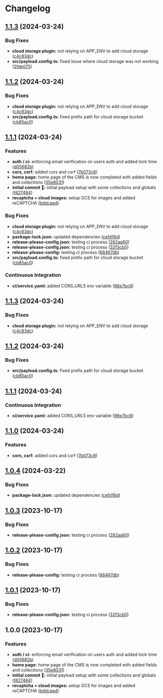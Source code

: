# Changelog

## [1.1.3](https://github.com/itmayziii/itmayziii-api/compare/v1.1.2...v1.1.3) (2024-03-24)


### Bug Fixes

* **cloud storage plugin:** not relying on APP_ENV to add cloud storage ([c4c83dc](https://github.com/itmayziii/itmayziii-api/commit/c4c83dc0c27a50dc74bd5bb885a8c1e770014438))
* **src/payload.config.ts:** fixed issue where cloud storage was not working ([2fde075](https://github.com/itmayziii/itmayziii-api/commit/2fde075ecf5731976f6c1533c93a0e386b12dbaa))

## [1.1.2](https://github.com/itmayziii/itmayziii-api/compare/v1.1.1...v1.1.2) (2024-03-24)


### Bug Fixes

* **cloud storage plugin:** not relying on APP_ENV to add cloud storage ([c4c83dc](https://github.com/itmayziii/itmayziii-api/commit/c4c83dc0c27a50dc74bd5bb885a8c1e770014438))
* **src/payload.config.ts:** fixed prefix path for cloud storage bucket ([cb85ac0](https://github.com/itmayziii/itmayziii-api/commit/cb85ac0cabd3811944033dc3661d57fcc6cbbf5c))

## [1.1.1](https://github.com/itmayziii/itmayziii-api/compare/v1.1.3...v1.1.1) (2024-03-24)


### Features

* **auth / ci:** enforcing email verification on users auth and added lock time ([d05682b](https://github.com/itmayziii/itmayziii-api/commit/d05682b36647d060ae06c3d8a77244abcc9ec5d1))
* **cors, csrf:** added cors and csrf ([7b073c8](https://github.com/itmayziii/itmayziii-api/commit/7b073c8e8a0e64baa537f5a48357f18b1130c2b4))
* **home page:** home page of the CMS is now completed with added fields and collections ([35e8031](https://github.com/itmayziii/itmayziii-api/commit/35e803120f6eae874da9ce47aa4714df27e4db94))
* **initial commit :rocket::** initial payload setup with some collections and globals ([f427484](https://github.com/itmayziii/itmayziii-api/commit/f42748486eec238e8042056472d5375f78a81283))
* **recaptcha + cloud images:** setup GCS for images and added reCAPTCHA ([bddcaed](https://github.com/itmayziii/itmayziii-api/commit/bddcaedd8b1bb4e726a688c000735f68d948254c))


### Bug Fixes

* **cloud storage plugin:** not relying on APP_ENV to add cloud storage ([c4c83dc](https://github.com/itmayziii/itmayziii-api/commit/c4c83dc0c27a50dc74bd5bb885a8c1e770014438))
* **package-lock.json:** updated dependencies ([cefd16d](https://github.com/itmayziii/itmayziii-api/commit/cefd16d3277238a217bd181e13188a24b9e7a7f1))
* **release-please-config.json:** testing ci process ([282aa60](https://github.com/itmayziii/itmayziii-api/commit/282aa60a82ebdff1db7a84f46ec89e007d026961))
* **release-please-config.json:** testing ci process ([32f3cb0](https://github.com/itmayziii/itmayziii-api/commit/32f3cb0f2b60166ce07bc7d46d99c2d54024a059))
* **release-please-config:** testing ci process ([68467db](https://github.com/itmayziii/itmayziii-api/commit/68467dbf081a322b18fb086c2c3427c100dd8693))
* **src/payload.config.ts:** fixed prefix path for cloud storage bucket ([cb85ac0](https://github.com/itmayziii/itmayziii-api/commit/cb85ac0cabd3811944033dc3661d57fcc6cbbf5c))


### Continuous Integration

* **ci/service.yaml:** added CORS_URLS env variable ([98e7bc6](https://github.com/itmayziii/itmayziii-api/commit/98e7bc6d7bbef2b22b2f53bffb2f98d9152cfc77))

## [1.1.3](https://github.com/itmayziii/itmayziii-api/compare/v1.1.2...v1.1.3) (2024-03-24)


### Bug Fixes

* **cloud storage plugin:** not relying on APP_ENV to add cloud storage ([c4c83dc](https://github.com/itmayziii/itmayziii-api/commit/c4c83dc0c27a50dc74bd5bb885a8c1e770014438))

## [1.1.2](https://github.com/itmayziii/itmayziii-api/compare/v1.1.1...v1.1.2) (2024-03-24)


### Bug Fixes

* **src/payload.config.ts:** fixed prefix path for cloud storage bucket ([cb85ac0](https://github.com/itmayziii/itmayziii-api/commit/cb85ac0cabd3811944033dc3661d57fcc6cbbf5c))

## [1.1.1](https://github.com/itmayziii/itmayziii-api/compare/v1.1.0...v1.1.1) (2024-03-24)


### Continuous Integration

* **ci/service.yaml:** added CORS_URLS env variable ([98e7bc6](https://github.com/itmayziii/itmayziii-api/commit/98e7bc6d7bbef2b22b2f53bffb2f98d9152cfc77))

## [1.1.0](https://github.com/itmayziii/itmayziii-api/compare/v1.0.4...v1.1.0) (2024-03-24)


### Features

* **cors, csrf:** added cors and csrf ([7b073c8](https://github.com/itmayziii/itmayziii-api/commit/7b073c8e8a0e64baa537f5a48357f18b1130c2b4))

## [1.0.4](https://github.com/itmayziii/itmayziii-api/compare/v1.0.3...v1.0.4) (2024-03-22)


### Bug Fixes

* **package-lock.json:** updated dependencies ([cefd16d](https://github.com/itmayziii/itmayziii-api/commit/cefd16d3277238a217bd181e13188a24b9e7a7f1))

## [1.0.3](https://github.com/itmayziii/itmayziii-api/compare/itmayziii-api-v1.0.2...itmayziii-api-v1.0.3) (2023-10-17)


### Bug Fixes

* **release-please-config.json:** testing ci process ([282aa60](https://github.com/itmayziii/itmayziii-api/commit/282aa60a82ebdff1db7a84f46ec89e007d026961))

## [1.0.2](https://github.com/itmayziii/itmayziii-api/compare/itmayziii-api-v1.0.1...itmayziii-api-v1.0.2) (2023-10-17)


### Bug Fixes

* **release-please-config:** testing ci process ([68467db](https://github.com/itmayziii/itmayziii-api/commit/68467dbf081a322b18fb086c2c3427c100dd8693))

## [1.0.1](https://github.com/itmayziii/itmayziii-api/compare/itmayziii-api-v1.0.0...itmayziii-api-v1.0.1) (2023-10-17)


### Bug Fixes

* **release-please-config.json:** testing ci process ([32f3cb0](https://github.com/itmayziii/itmayziii-api/commit/32f3cb0f2b60166ce07bc7d46d99c2d54024a059))

## 1.0.0 (2023-10-17)


### Features

* **auth / ci:** enforcing email verification on users auth and added lock time ([d05682b](https://github.com/itmayziii/itmayziii-api/commit/d05682b36647d060ae06c3d8a77244abcc9ec5d1))
* **home page:** home page of the CMS is now completed with added fields and collections ([35e8031](https://github.com/itmayziii/itmayziii-api/commit/35e803120f6eae874da9ce47aa4714df27e4db94))
* **initial commit :rocket::** initial payload setup with some collections and globals ([f427484](https://github.com/itmayziii/itmayziii-api/commit/f42748486eec238e8042056472d5375f78a81283))
* **recaptcha + cloud images:** setup GCS for images and added reCAPTCHA ([bddcaed](https://github.com/itmayziii/itmayziii-api/commit/bddcaedd8b1bb4e726a688c000735f68d948254c))
